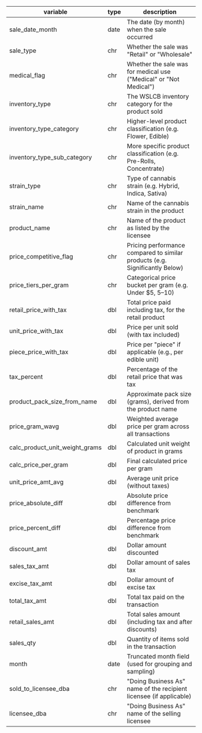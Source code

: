 | variable                        | type  | description                                                                 |
|----------------------------------|--------|-----------------------------------------------------------------------------|
| sale_date_month                 | date  | The date (by month) when the sale occurred                                 |
| sale_type                       | chr   | Whether the sale was "Retail" or "Wholesale"                               |
| medical_flag                    | chr   | Whether the sale was for medical use ("Medical" or "Not Medical")          |
| inventory_type                  | chr   | The WSLCB inventory category for the product sold                          |
| inventory_type_category         | chr   | Higher-level product classification (e.g. Flower, Edible)                  |
| inventory_type_sub_category     | chr   | More specific product classification (e.g. Pre-Rolls, Concentrate)         |
| strain_type                     | chr   | Type of cannabis strain (e.g. Hybrid, Indica, Sativa)                      |
| strain_name                     | chr   | Name of the cannabis strain in the product                                 |
| product_name                    | chr   | Name of the product as listed by the licensee                              |
| price_competitive_flag          | chr   | Pricing performance compared to similar products (e.g. Significantly Below)|
| price_tiers_per_gram            | chr   | Categorical price bucket per gram (e.g. Under $5, $5–$10)                  |
| retail_price_with_tax           | dbl   | Total price paid including tax, for the retail product                     |
| unit_price_with_tax             | dbl   | Price per unit sold (with tax included)                                    |
| piece_price_with_tax            | dbl   | Price per "piece" if applicable (e.g., per edible unit)                    |
| tax_percent                     | dbl   | Percentage of the retail price that was tax                                |
| product_pack_size_from_name     | dbl   | Approximate pack size (grams), derived from the product name               |
| price_gram_wavg                 | dbl   | Weighted average price per gram across all transactions                    |
| calc_product_unit_weight_grams  | dbl   | Calculated unit weight of product in grams                                 |
| calc_price_per_gram             | dbl   | Final calculated price per gram                                            |
| unit_price_amt_avg              | dbl   | Average unit price (without taxes)                                         |
| price_absolute_diff             | dbl   | Absolute price difference from benchmark                                   |
| price_percent_diff              | dbl   | Percentage price difference from benchmark                                 |
| discount_amt                    | dbl   | Dollar amount discounted                                                   |
| sales_tax_amt                   | dbl   | Dollar amount of sales tax                                                 |
| excise_tax_amt                  | dbl   | Dollar amount of excise tax                                                |
| total_tax_amt                   | dbl   | Total tax paid on the transaction                                          |
| retail_sales_amt                | dbl   | Total sales amount (including tax and after discounts)                     |
| sales_qty                       | dbl   | Quantity of items sold in the transaction                                  |
| month                           | date  | Truncated month field (used for grouping and sampling)                     |
| sold_to_licensee_dba            | chr   | "Doing Business As" name of the recipient licensee (if applicable)         |
| licensee_dba                    | chr   | "Doing Business As" name of the selling licensee                           |
